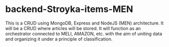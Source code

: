 # backend-Stroyka-items-MEN
This is a CRUD using MongoDB, Express and NodeJS (MEN) architecture. It will be a CRUD where articles will be stored. It will function as an orchestrator connected to MELI, AMAZON, etc. with the aim of uniting data and organizing it under a principle of classification.

